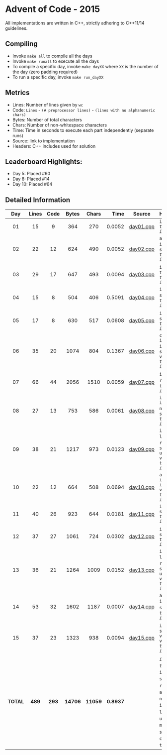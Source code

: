 # Advent of Code - 2015

All implementations are written in C++, strictly adhering to C++11/14 guidelines.

## Compiling

* Invoke `make all` to compile all the days
* Invoke `make runall` to execute all the days
* To compile a specific day, invoke `make dayXX` where `XX` is the number of the day (zero padding required)
* To run a specific day, invoke `make run_dayXX`

## Metrics

* Lines: Number of lines given by `wc`
* Code: `Lines` - `(# preprocessor lines)` - `(lines with no alphanumeric chars)`
* Bytes: Number of total characters
* Chars: Number of non-whitespace characters
* Time: Time in seconds to execute each part independently (separate runs)
* Source: link to implementation
* Headers: C++ includes used for solution

## Leaderboard Highlights:

* Day 5: Placed #60
* Day 8: Placed #14
* Day 10: Placed #64

## Detailed Information

 Day | Lines | Code | Bytes | Chars | Time | Source | Headers
:---:|:-----:|:----:|:-----:|:-----:| ----:|:------:|:-------
01|15|9|364|270|0.0052|[day01.cpp](https://github.com/willkill07/adventofcode/blob/master/src/day01/day01.cpp)|`iostream` *`timer.hpp`* *`io.hpp`*
02|22|12|624|490|0.0052|[day02.cpp](https://github.com/willkill07/adventofcode/blob/master/src/day02/day02.cpp)|`algorithm` `iostream` `regex` `string` *`timer.hpp`* *`io.hpp`*
03|29|17|647|493|0.0094|[day03.cpp](https://github.com/willkill07/adventofcode/blob/master/src/day03/day03.cpp)|`iostream` `map` `tuple` *`timer.hpp`* *`io.hpp`*
04|15|8|504|406|0.5091|[day04.cpp](https://github.com/willkill07/adventofcode/blob/master/src/day04/day04.cpp)|`iostream` `string` *`md5.hpp`* *`timer.hpp`* *`io.hpp`*
05|17|8|630|517|0.0608|[day05.cpp](https://github.com/willkill07/adventofcode/blob/master/src/day05/day05.cpp)|`iostream` `regex` `string` *`timer.hpp`* *`io.hpp`*
06|35|20|1074|804|0.1367|[day06.cpp](https://github.com/willkill07/adventofcode/blob/master/src/day06/day06.cpp)|`cstdlib` `iostream` `iterator` `regex` `string` `valarray` *`timer.hpp`* *`io.hpp`*
07|66|44|2056|1510|0.0059|[day07.cpp](https://github.com/willkill07/adventofcode/blob/master/src/day07/day07.cpp)|`iostream` `map` `regex` `string` *`timer.hpp`* *`io.hpp`*
08|27|13|753|586|0.0061|[day08.cpp](https://github.com/willkill07/adventofcode/blob/master/src/day08/day08.cpp)|`iostream` `iterator` `numeric` `regex` `string` *`timer.hpp`* *`io.hpp`*
09|38|21|1217|973|0.0123|[day09.cpp](https://github.com/willkill07/adventofcode/blob/master/src/day09/day09.cpp)|`iostream` `limits` `numeric` `regex` `set` `string` `unordered_map` `vector` *`timer.hpp`* *`io.hpp`*
10|22|12|664|508|0.0694|[day10.cpp](https://github.com/willkill07/adventofcode/blob/master/src/day10/day10.cpp)|`algorithm` `iostream` `iterator` `vector` *`timer.hpp`* *`io.hpp`*
11|40|26|923|644|0.0181|[day11.cpp](https://github.com/willkill07/adventofcode/blob/master/src/day11/day11.cpp)|`iostream` `string` *`timer.hpp`* *`io.hpp`*
12|37|27|1061|724|0.0302|[day12.cpp](https://github.com/willkill07/adventofcode/blob/master/src/day12/day12.cpp)|`iostream` `stack` `string` *`timer.hpp`* *`io.hpp`*
13|36|21|1264|1009|0.0152|[day13.cpp](https://github.com/willkill07/adventofcode/blob/master/src/day13/day13.cpp)|`iostream` `limits` `numeric` `regex` `set` `string` `unordered_map` `vector` *`timer.hpp`* *`io.hpp`*
14|53|32|1602|1187|0.0007|[day14.cpp](https://github.com/willkill07/adventofcode/blob/master/src/day14/day14.cpp)|`algorithm` `iostream` `regex` `string` `vector` *`timer.hpp`* *`io.hpp`*
15|37|23|1323|938|0.0094|[day15.cpp](https://github.com/willkill07/adventofcode/blob/master/src/day15/day15.cpp)|`iostream` `regex` `string` `valarray` `vector` *`timer.hpp`* *`io.hpp`*
**TOTAL**|**489**|**293**|**14706**|**11059**|**0.8937**| | *`io.hpp`*&nbsp;<sup>**`15`**</sup> *`timer.hpp`*&nbsp;<sup>**`15`**</sup> `iostream`&nbsp;<sup>**`15`**</sup> `string`&nbsp;<sup>**`12`**</sup> `regex`&nbsp;<sup>**`9`**</sup> `vector`&nbsp;<sup>**`5`**</sup> `algorithm`&nbsp;<sup>**`3`**</sup> `numeric`&nbsp;<sup>**`3`**</sup> `iterator`&nbsp;<sup>**`3`**</sup> `limits`&nbsp;<sup>**`2`**</sup> `unordered_map`&nbsp;<sup>**`2`**</sup> `map`&nbsp;<sup>**`2`**</sup> `valarray`&nbsp;<sup>**`2`**</sup> `set`&nbsp;<sup>**`2`**</sup> *`md5.hpp`*&nbsp;<sup>**`1`**</sup> `cstdlib`&nbsp;<sup>**`1`**</sup> `tuple`&nbsp;<sup>**`1`**</sup> `stack`&nbsp;<sup>**`1`**</sup>
